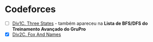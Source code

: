 # Codeforces

* [ ] [Div1C. Three States](https://codeforces.com/problemset/problem/590/C) - também apareceu na **Lista de BFS/DFS do Treinamento Avançado do GruPro**
* [x] [Div2C. Fox And Names](https://codeforces.com/problemset/problem/510/C)
